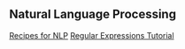 ## Natural Language Processing

[Recipes for NLP](https://github.com/microsoft/nlp-recipes)
[Regular Expressions Tutorial](https://jfjelstul.github.io/regular-expressions-tutorial/)
